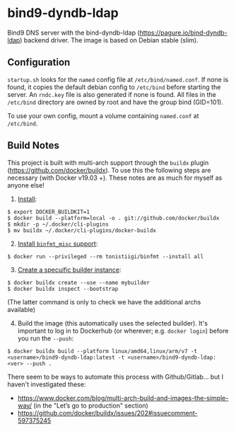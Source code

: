 # bind9-dyndb-ldap

Bind9 DNS server with the bind-dyndb-ldap (https://pagure.io/bind-dyndb-ldap) backend driver. The image is based on Debian stable (slim).

## Configuration
`startup.sh` looks for the `named` config file at `/etc/bind/named.conf`. If none is found, it copies the default debian config to `/etc/bind` before starting the server. An `rndc.key` file is also generated if none is found. All files in the `/etc/bind` directory are owned by root and have the group bind (GID=101).

To use your own config, mount a volume containing `named.conf` at `/etc/bind`.

## Build Notes
This project is built with multi-arch support through the `buildx` plugin (https://github.com/docker/buildx). To use this the following steps are necessary (with Docker v19.03 +). These notes are as much for myself as anyone else!

1) [Install](https://github.com/docker/buildx#with-buildx-or-docker-1903 "buildx install notes"): 
```
$ export DOCKER_BUILDKIT=1
$ docker build --platform=local -o . git://github.com/docker/buildx
$ mkdir -p ~/.docker/cli-plugins
$ mv buildx ~/.docker/cli-plugins/docker-buildx
```
2) [Install `binfmt_misc` support](https://github.com/docker/buildx#building-multi-platform-images "buildx - building multi-platform images"):
```
$ docker run --privileged --rm tonistiigi/binfmt --install all
```
3) [Create a specuific builder instance](https://docs.docker.com/docker-for-mac/multi-arch/#build-and-run-multi-architecture-images "docker - building multi-platform images"):
```
$ docker buildx create --use --name mybuilder
$ docker buildx inspect --bootstrap
```
(The latter command is only to check we have the additional archs available)

4) Build the image (this automatically uses the selected builder). It's important to log in to Dockerhub (or wherever; e.g. `docker login`) before you run the `--push`:
```
$ docker buildx build --platform linux/amd64,linux/arm/v7 -t <username>/bind9-dyndb-ldap:latest -t <username>/bind9-dyndb-ldap:<ver> --push .
```
There seem to be ways to automate this process with Github/Gitlab... but I haven't investigated these:
- https://www.docker.com/blog/multi-arch-build-and-images-the-simple-way/ (in the "Let’s go to production" section)
- https://github.com/docker/buildx/issues/202#issuecomment-597375245

